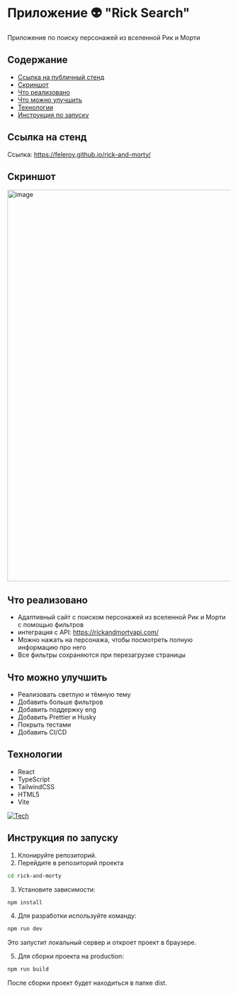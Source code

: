 # Приложение 👽 "Rick Search"
Приложение по поиску персонажей из вселенной Рик и Морти 

## Содержание
* [Ссылка на публичный стенд](#ссылка-на-стенд)
* [Скриншот](#скриншот)
* [Что реализовано](#что-реализовано)
* [Что можно улучшить](#что-можно-улучшить)
* [Технологии](#технологии)
* [Инструкция по запуску](#инструкция-по-запуску)

## Ссылка на стенд
Ссылка: https://feleroy.github.io/rick-and-morty/

## Скриншот
<img width="818" height="881" alt="image" src="https://github.com/user-attachments/assets/4af32e84-5e0f-4a20-a8bc-db547d773d7a" />


## Что реализовано
* Адаптивный сайт с поиском персонажей из вселенной Рик и Морти с помощью фильтров
* интеграция с API: https://rickandmortyapi.com/
* Можно нажать на персонажа, чтобы посмотреть полную информацию про него
* Все фильтры сохраняются при перезагрузке страницы

## Что можно улучшить
* Реализовать светлую и тёмную тему
* Добавить больше фильтров
* Добавить поддержку eng
* Добавить Prettier и Husky
* Покрыть тестами
* Добавить CI/CD

## Технологии
* React
* TypeScript
* TailwindCSS
* HTML5
* Vite

[![Tech](https://skillicons.dev/icons?i=react,typescript,tailwind,html,vite&theme=dark)](https://skillicons.dev)

## Инструкция по запуску
1)  Клонируйте репозиторий.
2)  Перейдите в репозиторий проекта
 ```bash
cd rick-and-morty
  ```
3) Установите зависимости:
 ```bash
npm install
  ```
4) Для разработки используйте команду:
 ```bash
npm run dev
  ```
Это запустит локальный сервер и откроет проект в браузере.

5) Для сборки проекта на production:
 ```bash
npm run build
  ```
После сборки проект будет находиться в папке dist.
